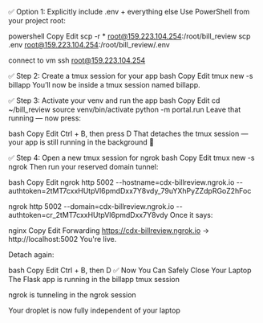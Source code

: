 ✅ Option 1: Explicitly include .env + everything else
Use PowerShell from your project root:

powershell
Copy
Edit
scp -r * root@159.223.104.254:/root/bill_review
scp .env root@159.223.104.254:/root/bill_review/.env


connect to vm
ssh root@159.223.104.254



✅ Step 2: Create a tmux session for your app
bash
Copy
Edit
tmux new -s billapp
You’ll now be inside a tmux session named billapp.



✅ Step 3: Activate your venv and run the app
bash
Copy
Edit
cd ~/bill_review
source venv/bin/activate
python -m portal.run
Leave that running — now press:

bash
Copy
Edit
Ctrl + B, then press D
That detaches the tmux session — your app is still running in the background 🎉



✅ Step 4: Open a new tmux session for ngrok
bash
Copy
Edit
tmux new -s ngrok
Then run your reserved domain tunnel:

bash
Copy
Edit
ngrok http 5002 --hostname=cdx-billreview.ngrok.io --authtoken=2tMT7cxxHUtpVl6pmdDxx7Y8vdy_79uYXhPyZZdpRGoZ2hFoc


ngrok http 5002 --domain=cdx-billreview.ngrok.io --authtoken=cr_2tMT7cxxHUtpVl6pmdDxx7Y8vdy
Once it says:

nginx
Copy
Edit
Forwarding https://cdx-billreview.ngrok.io -> http://localhost:5002
You're live.

Detach again:

bash
Copy
Edit
Ctrl + B, then D
✅ Now You Can Safely Close Your Laptop
The Flask app is running in the billapp tmux session

ngrok is tunneling in the ngrok session

Your droplet is now fully independent of your laptop

